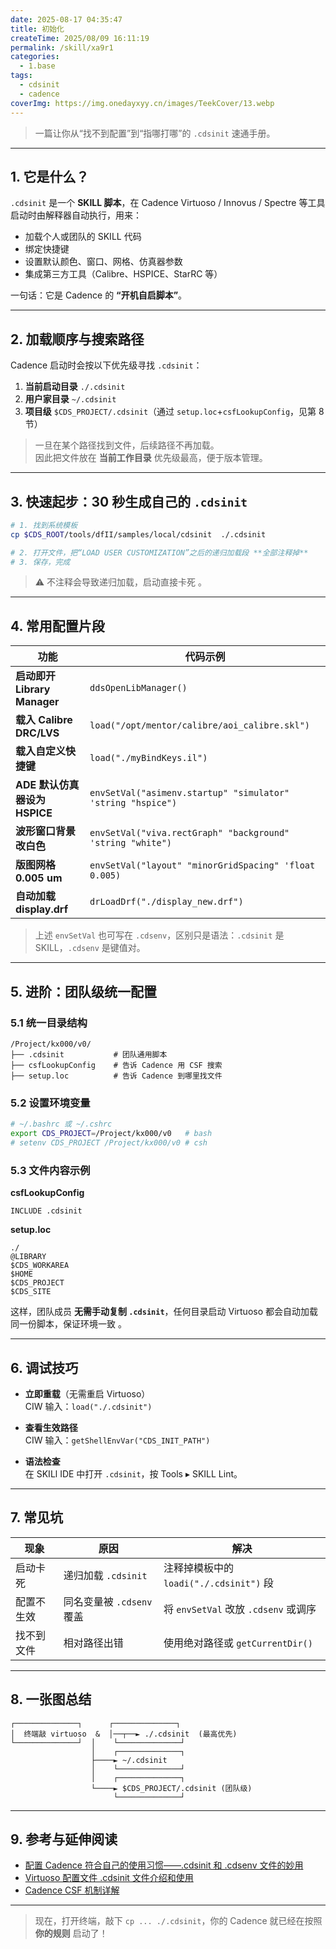 ```yaml
---
date: 2025-08-17 04:35:47
title: 初始化
createTime: 2025/08/09 16:11:19
permalink: /skill/xa9r1
categories:
  - 1.base
tags:
  - cdsinit
  - cadence
coverImg: https://img.onedayxyy.cn/images/TeekCover/13.webp
---
```


> 一篇让你从“找不到配置”到“指哪打哪”的 `.cdsinit` 速通手册。

---

## 1. 它是什么？
`.cdsinit` 是一个 **SKILL 脚本**，在 Cadence Virtuoso / Innovus / Spectre 等工具启动时由解释器自动执行，用来：
- 加载个人或团队的 SKILL 代码  
- 绑定快捷键  
- 设置默认颜色、窗口、网格、仿真器参数  
- 集成第三方工具（Calibre、HSPICE、StarRC 等）

一句话：它是 Cadence 的 **“开机自启脚本”**。

---

## 2. 加载顺序与搜索路径
Cadence 启动时会按以下优先级寻找 `.cdsinit`：

1. **当前启动目录** `./.cdsinit`  
2. **用户家目录** `~/.cdsinit`  
3. **项目级** `$CDS_PROJECT/.cdsinit`（通过 `setup.loc`+`csfLookupConfig`，见第 8 节）

> 一旦在某个路径找到文件，后续路径不再加载。  
> 因此把文件放在 **当前工作目录** 优先级最高，便于版本管理。

---

## 3. 快速起步：30 秒生成自己的 `.cdsinit`

```bash
# 1. 找到系统模板
cp $CDS_ROOT/tools/dfII/samples/local/cdsinit  ./.cdsinit

# 2. 打开文件，把“LOAD USER CUSTOMIZATION”之后的递归加载段 **全部注释掉**
# 3. 保存，完成
```

> ⚠️ 不注释会导致递归加载，启动直接卡死 。

---

## 4. 常用配置片段

| 功能 | 代码示例 |
|---|---|
| **启动即开 Library Manager** | `ddsOpenLibManager()` |
| **载入 Calibre DRC/LVS** | `load("/opt/mentor/calibre/aoi_calibre.skl")` |
| **载入自定义快捷键** | `load("./myBindKeys.il")` |
| **ADE 默认仿真器设为 HSPICE** | `envSetVal("asimenv.startup" "simulator" 'string "hspice")` |
| **波形窗口背景改白色** | `envSetVal("viva.rectGraph" "background" 'string "white")` |
| **版图网格 0.005 um** | `envSetVal("layout" "minorGridSpacing" 'float 0.005)` |
| **自动加载 display.drf** | `drLoadDrf("./display_new.drf")` |

> 上述 `envSetVal` 也可写在 `.cdsenv`，区别只是语法：`.cdsinit` 是 SKILL，`.cdsenv` 是键值对。

---

## 5. 进阶：团队级统一配置

### 5.1 统一目录结构
```
/Project/kx000/v0/
├── .cdsinit           # 团队通用脚本
├── csfLookupConfig    # 告诉 Cadence 用 CSF 搜索
├── setup.loc          # 告诉 Cadence 到哪里找文件
```

### 5.2 设置环境变量
```bash
# ~/.bashrc 或 ~/.cshrc
export CDS_PROJECT=/Project/kx000/v0   # bash
# setenv CDS_PROJECT /Project/kx000/v0 # csh
```

### 5.3 文件内容示例

**csfLookupConfig**
```
INCLUDE .cdsinit
```

**setup.loc**
```
./
@LIBRARY
$CDS_WORKAREA
$HOME
$CDS_PROJECT
$CDS_SITE
```

这样，团队成员 **无需手动复制 `.cdsinit`**，任何目录启动 Virtuoso 都会自动加载同一份脚本，保证环境一致 。

---

## 6. 调试技巧

- **立即重载**（无需重启 Virtuoso）  
  CIW 输入：`load("./.cdsinit")`

- **查看生效路径**  
  CIW 输入：`getShellEnvVar("CDS_INIT_PATH")`

- **语法检查**  
  在 SKILl IDE 中打开 `.cdsinit`，按 Tools ▸ SKILL Lint。

---

## 7. 常见坑

| 现象    | 原因                 | 解决                              |
| ----- | ------------------ | ------------------------------- |
| 启动卡死  | 递归加载 `.cdsinit`    | 注释掉模板中的 `loadi("./.cdsinit")` 段 |
| 配置不生效 | 同名变量被 `.cdsenv` 覆盖 | 将 `envSetVal` 改放 `.cdsenv` 或调序  |
| 找不到文件 | 相对路径出错             | 使用绝对路径或 `getCurrentDir()`       |

---

## 8. 一张图总结

```
┌──────────────┐      ┌──────────────┐
│  终端敲 virtuoso  &  │──┬──► ./.cdsinit  (最高优先)
└──────────────┘  │    └──────────────┘
                  │    ┌──────────────┐
                  ├────► ~/.cdsinit
                  │    └──────────────┘
                  │    ┌──────────────┐
                  └────► $CDS_PROJECT/.cdsinit (团队级)
                       └──────────────┘
```

---

## 9. 参考与延伸阅读
- [配置 Cadence 符合自己的使用习惯——.cdsinit 和 .cdsenv 文件的妙用](https://zhuanlan.zhihu.com/p/334782042)   
- [Virtuoso 配置文件 .cdsinit 文件介绍和使用](https://www.kaixinspace.com/virtuoso-cdsinit-file-introduce/)   
- [Cadence CSF 机制详解](https://www.kaixinspace.com/cadence-csf-mechanism/) 

---

> 现在，打开终端，敲下 `cp ... ./.cdsinit`，你的 Cadence 就已经在按照 **你的规则** 启动了！